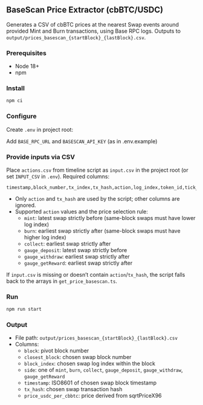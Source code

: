 ## BaseScan Price Extractor (cbBTC/USDC)

Generates a CSV of cbBTC prices at the nearest Swap events around provided Mint and Burn transactions, using Base RPC logs. Outputs to `output/prices_basescan_{startBlock}_{lastBlock}.csv`.

### Prerequisites
- Node 18+
- npm

### Install
```bash
npm ci
```

### Configure
Create `.env` in project root:

Add  `BASE_RPC_URL` and `BASESCAN_API_KEY` (as in .env.example)


### Provide inputs via CSV
Place `actions.csv` from timeline script as `input.csv` in the project root (or set `INPUT_CSV` in `.env`). Required columns:

```csv
timestamp,block_number,tx_index,tx_hash,action,log_index,token_id,tick_lower,tick_upper,liquidity,amount0,amount1,amount0_dec,amount1_dec,fee0,fee1,fee0_dec,fee1_dec,details
```

- Only `action` and `tx_hash` are used by the script; other columns are ignored.
- Supported `action` values and the price selection rule:
  - `mint`: latest swap strictly before (same-block swaps must have lower log index)
  - `burn`: earliest swap strictly after (same-block swaps must have higher log index)
  - `collect`: earliest swap strictly after
  - `gauge_deposit`: latest swap strictly before
  - `gauge_withdraw`: earliest swap strictly after
  - `gauge_getReward`: earliest swap strictly after

If `input.csv` is missing or doesn’t contain `action`/`tx_hash`, the script falls back to the arrays in `get_price_basescan.ts`.

### Run
```bash
npm run start
```

### Output
- File path: `output/prices_basescan_{startBlock}_{lastBlock}.csv`
- Columns:
  - `block`: pivot block number
  - `closest_block`: chosen swap block number
  - `block_index`: chosen swap log index within the block
  - `side`: one of `mint`, `burn`, `collect`, `gauge_deposit`, `gauge_withdraw`, `gauge_getReward`
  - `timestamp`: ISO8601 of chosen swap block timestamp
  - `tx_hash`: chosen swap transaction hash
  - `price_usdc_per_cbbtc`: price derived from sqrtPriceX96




